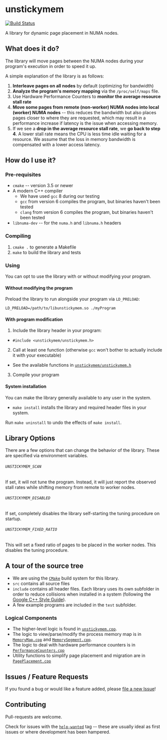 # unstickymem

[![Build Status](https://travis-ci.com/joaomlneto/unstickymem.svg?token=QsVQsaqyQNrgjyTyzV4W&branch=master)](https://travis-ci.com/joaomlneto/unstickymem)

A library for dynamic page placement in NUMA nodes.

## What does it do?
The library will move pages between the NUMA nodes during your program's
execution in order to speed it up.

A simple explanation of the library is as follows:
1. **Interleave pages on all nodes** by default (optimizing for bandwidth)
2. **Analyze the program's memory mapping** via the `/proc/self/maps` file.
3. Use Hardware Performance Counters to **monitor the average resource stall
rate**
4. **Move some pages from remote (non-worker) NUMA nodes into local (worker)
NUMA nodes** -- this reduces the bandwidth but also places pages closer to where
they are requested, which may result in a performance increase if latency is the
issue when accessing memory.
5. If we see a **drop in the average resource stall rate**, we **go back to step
4**. A lower stall rate means the CPU is less time idle waiting for a resource.
We assume that the loss in memory bandwidth is compensated with a lower access
latency.

## How do I use it?

### Pre-requisites

- `cmake` -- version 3.5 or newer
- A modern C++ compiler
  - We have used `gcc` 8 during our testing
  - `gcc` from version 6 compiles the program, but binaries haven't been tested
  - `clang` from version 6 compiles the program, but binaries haven't been tested
- `libnuma-dev` -- for the `numa.h` and `libnuma.h` headers

### Compiling

1. `cmake .` to generate a Makefile
2. `make` to build the library and tests

### Using

You can opt to use the library with or without modifying your program.

#### Without modifying the program
Preload the library to run alongside your program via `LD_PRELOAD`:

```LD_PRELOAD=/path/to/libunstickymem.so ./myProgram```

#### With program modification
1. Include the library header in your program:
  - `#include <unstickymem/unstickymem.h>`
2. Call at least one function (otherwise `gcc` won't bother to actually include
it with your executable)
  - See the available functions in [`unstickymem/unstickymem.h`](https://github.com/joaomlneto/unstickymem/blob/master/include/unstickymem/unstickymem.h)
3. Compile your program

#### System installation
You can make the library generally available to any user in the system.
- `make install` installs the library and required header files in your system.

Run `make uninstall` to undo the effects of `make install`.

## Library Options
There are a few options that can change the behavior of the library.
These are specified via environment variables.

###### `UNSTICKYMEM_SCAN`
If set, it will not tune the program. Instead, it will just report the observed
stall rates while shifting memory from remote to worker nodes.

###### `UNSTICKYMEM_DISABLED`
If set, completely disables the library self-starting the tuning procedure on
startup.

###### `UNSTICKYMEM_FIXED_RATIO`
This will set a fixed ratio of pages to be placed in the worker nodes. This
disables the tuning procedure.

## A tour of the source tree
- We are using the [`CMake`](https://cmake.org) build system for this library.
- `src` contains all source files
- `include` contains all header files. Each library uses its own subfolder in
order to reduce collisions when installed in a system (following the [Google
C++ Style Guide](https://google.github.io/styleguide/cppguide.html)).
- A few example programs are included in the `test` subfolder.

### Logical Components
- The higher-level logic is found in [`unstickymem.cpp`](https://github.com/joaomlneto/unstickymem/blob/master/src/unstickymem/unstickymem.cpp).
- The logic to view/parse/modify the process memory map is in [`MemoryMap.cpp`](https://github.com/joaomlneto/unstickymem/blob/master/src/unstickymem/MemoryMap.cpp) and [`MemorySegment.cpp`](https://github.com/joaomlneto/unstickymem/blob/master/src/unstickymem/MemorySegment.cpp).
- The logic to deal with hardware performance counters is in [`PerformanceCounters.cpp`](https://github.com/joaomlneto/unstickymem/blob/master/src/unstickymem/PerformanceCounters.cpp)
- Utility functions to simplify page placement and migration are in [`PagePlacement.cpp`](https://github.com/joaomlneto/unstickymem/blob/master/src/unstickymem/PagePlacement.cpp)

## Issues / Feature Requests
If you found a bug or would like a feature added, please
[file a new Issue](https://github.com/joaomlneto/unstickymem/issues/new)!

## Contributing
Pull-requests are welcome.

Check for issues with the
[`help-wanted`](https://github.com/joaomlneto/unstickymem/issues)
tag -- these are usually ideal as first
issues or where development has been hampered.
